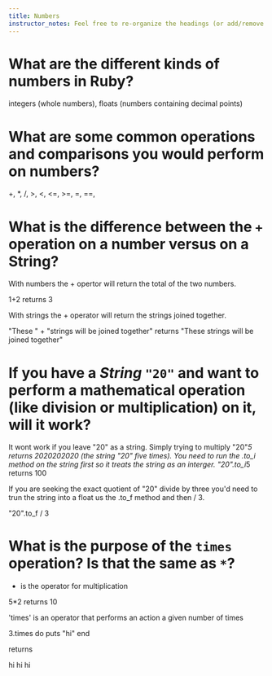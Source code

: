 ```yaml
---
title: Numbers
instructor_notes: Feel free to re-organize the headings (or add/remove headings) below. We included the headings for your benefit, but it's 100% fine if you want to write your responses in some different structure.
---
```


# What are the different kinds of numbers in Ruby?

integers (whole numbers), floats (numbers containing decimal points)

# What are some common operations and comparisons you would perform on numbers?

+, *, /, >, <, <=, >=, =, ==, 

# What is the difference between the `+` operation on a number versus on a String?

With numbers the + opertor will return the total of the two numbers.

1+2 returns 3

With strings the + operator will return the strings joined together.

"These " + "strings will be joined together" returns "These strings will be joined together"

# If you have a _String_ `"20"` and want to perform a mathematical operation (like division or multiplication) on it, will it work? 

It wont work if you leave "20" as a string. Simply trying to multiply "20"*5 returns 2020202020 (the string "20" five times).
You need to run the .to_i method on the string first so it treats the string as an interger. "20".to_i*5  returns 100

If you are seeking the exact quotient of "20" divide by three you'd need to trun the string into a float us the .to_f method and then / 3.

"20".to_f / 3

# What is the purpose of the `times` operation? Is that the same as `*`?

* is the operator for multiplication

5*2 returns 10

'times' is an operator that performs an action a given number of times

3.times do
    puts "hi"
end

returns

hi
hi
hi




